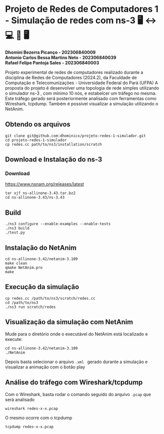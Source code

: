 # Projeto de Redes de Computadores 1 - Simulação de redes com ns-3 🖥️ ↔️ 💻 🛜 🖥️

**Dhomini Bezerra Picanço - 202306840009** \
**Antonio Carlos Bessa Martins Neto - 202306840039** \
**Rafael Felipe Pantoja Sales - 202306840003**

Projeto experimental de redes de computadores realizado durante a disciplina de Redes de Computadores (2024.2), da Faculdade de Computação e Telecomunizações - Universidade Federal do Pará (UFPA)
A proposta do projeto é desenvolver uma topologia de rede simples utilizando o simulador ns-3 , com mínimo 10 nós, e estabelcer um tráfego no mesma. Este tráfego gerado será posteriormente analisado com ferramentas como Wireshark, tcpdump. Também é possível visualizar a simulação utilizando o NetAnim.

## Obtendo os arquivos
```
git clone git@github.com:dhominicx/projeto-redes-1-simulador.git
cd projeto-redes-1-simulador
cp redes.cc path/to/ns3/installation/scratch
```

## Download e Instalação do ns-3

### Download
https://www.nsnam.org/releases/latest
```
tar xjf ns-allinone-3.43.tar.bz2
cd ns-allinone-3.43/ns-3.43
```
## Build
```
./ns3 configure --enable-examples --enable-tests
./ns3 build
./test.py
```

## Instalação do NetAnim
```
cd ns-allinone-3.42/netanim-3.109
make clean
qmake NetAnim.pro
make
```

## Execução da simulação

```
cp redes.cc /path/to/ns3/scratch/redes.cc
cd /path/to/ns3
./ns3 run scratch/redes
```

## Visualização da simulação com NetAnim
Mude para o diretório onde o executável do NetAnim está localizado e execute:
```
cd ns-allinone-3.42/netanim-3.109
./NetAnim
```
Depois basta selecionar o arquivo `.xml ` gerado durante a simulação e visualizar a animação com o botão play

## Análise do tráfego com Wireshark/tcpdump

Com o Wireshark, basta rodar o comando seguido do arquivo `.pcap` que será analisado

```
wireshark redes-x-x.pcap
```
O mesmo ocorre com o tcpdump
```
tcpdump redes-x-x.pcap
```
